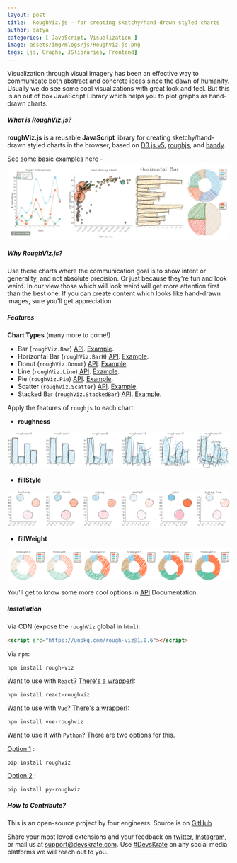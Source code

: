 ```yaml
---
layout: post
title:  RoughViz.js - for creating sketchy/hand-drawn styled charts
author: satya
categories: [ JavaScript, Visualization ]
image: assets/img/mlogs/js/RoughViz.js.png
tags: [js, Graphs, JSlibraries, Frontend]
---
```


Visualization through visual imagery has been an effective way to communicate both abstract and concrete ideas since the dawn of humanity. Usually we do see some cool visualizations with great look and feel. But this is an out of box JavaScript Library which helps you to plot graphs as hand-drawn charts.

##### What is RoughViz.js?
**roughViz.js** is a reusable **JavaScript** library for creating sketchy/hand-drawn styled charts in the browser, based on [D3.js v5](https://d3js.org/), [roughjs](https://roughjs.com/), and [handy](http://handyjs.org/).

See some basic examples here - 
![roughviz](https://raw.githubusercontent.com/jwilber/random_data/master/roughViz.gif)

##### Why RoughViz.js?
Use these charts where the communication goal is to show intent or generality, and not absolute precision. Or just because they're fun and look weird. In our view those which will look weird will get more attention first than the best one. If you can create content which looks like hand-drawn images, sure you'll get appreciation.


##### Features

**Chart Types** (many more to come!)
<ul>
 <li>Bar (<code>roughViz.Bar</code>) <a href="#Bar">API</a>. <a href="https://blockbuilder.org/jwilber/4dc5235f7ea5e51ac1219b3605f5af6a">Example</a>.</li>
<li> Horizontal Bar (<code>roughViz.BarH</code>) <a href="#BarH">API</a>. <a href="https://blockbuilder.org/jwilber/419fa6d878fe6c0f79a28f9fc72d7ec6">Example</a>.</li>
<li> Donut (<code>roughViz.Donut</code>) <a href="#Donut">API</a>. <a href="https://blockbuilder.org/jwilber/e713c03097950d53a8cfde4c23aa292f">Example</a>.</li>
<li> Line (<code>roughViz.Line</code>) <a href="#Line">API</a>. <a href="https://blockbuilder.org/jwilber/ec7cbc374c2dc61b255494511e7d7ac6">Example</a>.</li>
<li> Pie (<code>roughViz.Pie</code>) <a href="#Pie">API</a>. <a href="https://blockbuilder.org/jwilber/d117e0b0864a161bec2d914013ed69da">Example</a>.</li>
<li> Scatter (<code>roughViz.Scatter</code>) <a href="#Scatter">API</a>. <a href="https://blockbuilder.org/jwilber/d02e4381d776fb9a7bcb126d3b32c85b">Example</a>.</li>
 <li> Stacked Bar (<code>roughViz.StackedBar</code>) <a href="#StackedBar">API</a>. <a href="https://blockbuilder.org/jwilber/ee35865631cb805057142568fa5fd090">Example</a>.</li>
 </ul>

Apply the features of `roughjs` to each chart:

- **roughness**
<img src="https://raw.githubusercontent.com/jwilber/random_data/master/roughViz_roughnessbars.png"  alt="roughness examples">

- **fillStyle**
<img src="https://raw.githubusercontent.com/jwilber/random_data/master/rough_fillStyles.png"  alt="fillStyle examples">


- **fillWeight**
<img src="https://raw.githubusercontent.com/jwilber/random_data/master/roughViz_fillweight.png"  alt="fillStyle examples">


You'll get to know some more cool options in [API](https://github.com/jwilber/roughViz/blob/master/README.md#API) Documentation.

##### Installation

Via CDN (expose the `roughViz` global in `html`):

```html
<script src="https://unpkg.com/rough-viz@1.0.6"></script>
```

Via `npm`:

```
npm install rough-viz
```

Want to use with `React`? [There's a wrapper!](https://github.com/Chris927/react-roughviz):

```
npm install react-roughviz
```

Want to use with `Vue`? [There's a wrapper!](https://github.com/jolo-dev/vue-roughviz):

```
npm install vue-roughviz
```

Want to use it with `Python`? 
There are two options for this.

[Option 1](https://github.com/hannansatopay/roughviz) :
```
pip install roughviz
```
[Option 2](https://github.com/charlesdong1991/py-roughviz) :
```
pip install py-roughviz
```

##### How to Contribute?

This is an open-source project by four engineers. Source is on [GitHub](https://github.com/jwilber/roughViz/)


Share your most loved extensions and your feedback on [twitter](https://twitter.com/devskrate), [Instagram](https://instagram.com/devskrate), or mail us at [support@devskrate.com](mailto:support@devskrate.com). Use [#DevsKrate](https://devskrate.com) on any social media platforms we will reach out to you.
